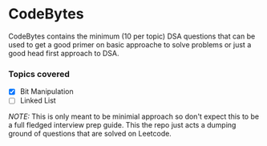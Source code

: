 # CodeBytes



CodeBytes contains the minimum (10 per topic) DSA questions that can be used to get a good primer on basic approache to solve problems or just a good head first approach to DSA. 


### Topics covered 

- [x] Bit Manipulation
- [ ] Linked List

*NOTE:* This is only meant to be minimial approach so don't expect this to be a full fledged interview prep guide. This the repo just acts a dumping ground of questions that are solved on Leetcode.